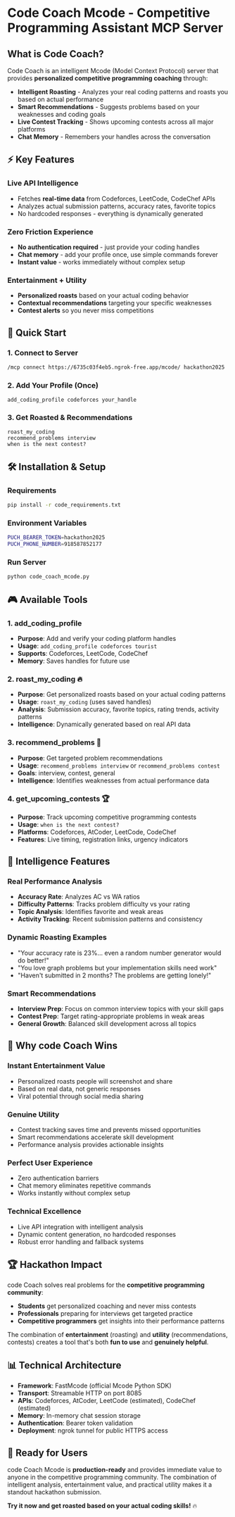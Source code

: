 #  Code Coach Mcode - Competitive Programming Assistant MCP Server

##  **What is Code Coach?**

Code Coach is an intelligent Mcode (Model Context Protocol) server that provides **personalized competitive programming coaching** through:

-  **Intelligent Roasting** - Analyzes your real coding patterns and roasts you based on actual performance
-  **Smart Recommendations** - Suggests problems based on your weaknesses and coding goals  
-  **Live Contest Tracking** - Shows upcoming contests across all major platforms
-  **Chat Memory** - Remembers your handles across the conversation

## ⚡ **Key Features**

### **Live API Intelligence**
- Fetches **real-time data** from Codeforces, LeetCode, CodeChef APIs
- Analyzes actual submission patterns, accuracy rates, favorite topics
- No hardcoded responses - everything is dynamically generated

### **Zero Friction Experience**
- **No authentication required** - just provide your coding handles
- **Chat memory** - add your profile once, use simple commands forever
- **Instant value** - works immediately without complex setup

### **Entertainment + Utility**
- **Personalized roasts** based on your actual coding behavior
- **Contextual recommendations** targeting your specific weaknesses
- **Contest alerts** so you never miss competitions

## 🚀 **Quick Start**

### **1. Connect to Server**
```bash
/mcp connect https://6735c03f4eb5.ngrok-free.app/mcode/ hackathon2025
```

### **2. Add Your Profile (Once)**
```
add_coding_profile codeforces your_handle
```

### **3. Get Roasted & Recommendations**
```
roast_my_coding
recommend_problems interview
when is the next contest?
```

## 🛠 **Installation & Setup**

### **Requirements**
```bash
pip install -r code_requirements.txt
```

### **Environment Variables**
```bash
PUCH_BEARER_TOKEN=hackathon2025
PUCH_PHONE_NUMBER=918587852177
```

### **Run Server**
```bash
python code_coach_mcode.py
```

## 🎮 **Available Tools**

### **1. add_coding_profile**
- **Purpose**: Add and verify your coding platform handles
- **Usage**: `add_coding_profile codeforces tourist`
- **Supports**: Codeforces, LeetCode, CodeChef
- **Memory**: Saves handles for future use

### **2. roast_my_coding** 🔥
- **Purpose**: Get personalized roasts based on your actual coding patterns
- **Usage**: `roast_my_coding` (uses saved handles)
- **Analysis**: Submission accuracy, favorite topics, rating trends, activity patterns
- **Intelligence**: Dynamically generated based on real API data

### **3. recommend_problems** 🎯
- **Purpose**: Get targeted problem recommendations
- **Usage**: `recommend_problems interview` or `recommend_problems contest`
- **Goals**: interview, contest, general
- **Intelligence**: Identifies weaknesses from actual performance data

### **4. get_upcoming_contests** 🏆
- **Purpose**: Track upcoming competitive programming contests
- **Usage**: `when is the next contest?`
- **Platforms**: Codeforces, AtCoder, LeetCode, CodeChef
- **Features**: Live timing, registration links, urgency indicators

## 🧠 **Intelligence Features**

### **Real Performance Analysis**
- **Accuracy Rate**: Analyzes AC vs WA ratios
- **Difficulty Patterns**: Tracks problem difficulty vs your rating
- **Topic Analysis**: Identifies favorite and weak areas
- **Activity Tracking**: Recent submission patterns and consistency

### **Dynamic Roasting Examples**
- "Your accuracy rate is 23%... even a random number generator would do better!"
- "You love graph problems but your implementation skills need work"
- "Haven't submitted in 2 months? The problems are getting lonely!"

### **Smart Recommendations**
- **Interview Prep**: Focus on common interview topics with your skill gaps
- **Contest Prep**: Target rating-appropriate problems in weak areas  
- **General Growth**: Balanced skill development across all topics

## 🎯 **Why code Coach Wins**

### **Instant Entertainment Value**
- Personalized roasts people will screenshot and share
- Based on real data, not generic responses
- Viral potential through social media sharing

### **Genuine Utility**
- Contest tracking saves time and prevents missed opportunities
- Smart recommendations accelerate skill development
- Performance analysis provides actionable insights

### **Perfect User Experience**
- Zero authentication barriers
- Chat memory eliminates repetitive commands
- Works instantly without complex setup

### **Technical Excellence**
- Live API integration with intelligent analysis
- Dynamic content generation, no hardcoded responses
- Robust error handling and fallback systems

## 🏆 **Hackathon Impact**

code Coach solves real problems for the **competitive programming community**:

- **Students** get personalized coaching and never miss contests
- **Professionals** preparing for interviews get targeted practice
- **Competitive programmers** get insights into their performance patterns

The combination of **entertainment** (roasting) and **utility** (recommendations, contests) creates a tool that's both **fun to use** and **genuinely helpful**.

## 📊 **Technical Architecture**

- **Framework**: FastMcode (official Mcode Python SDK)
- **Transport**: Streamable HTTP on port 8085
- **APIs**: Codeforces, AtCoder, LeetCode (estimated), CodeChef (estimated)
- **Memory**: In-memory chat session storage
- **Authentication**: Bearer token validation
- **Deployment**: ngrok tunnel for public HTTPS access

## 🎉 **Ready for Users**

code Coach Mcode is **production-ready** and provides immediate value to anyone in the competitive programming community. The combination of intelligent analysis, entertainment value, and practical utility makes it a standout hackathon submission.

**Try it now and get roasted based on your actual coding skills!** 🔥

